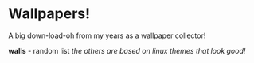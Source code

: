 # Wallpapers!
A big down-load-oh from my years as a wallpaper collector!

**walls** - random list
*the others are based on linux themes that look good!*
